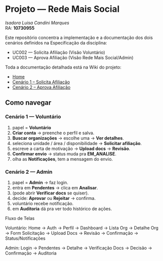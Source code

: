 # Projeto — Rede Mais Social
*Isadora Luisa Candini Marques*  
RA: **10730955**

Este repositório concentra a implementação e a documentação dos dois cenários definidos na Especificação da disciplina:
- UC002 — Solicita Afiliação (Visão Voluntário)
- UC003 — Aprova Afiliação (Visão Rede Mais Social/Admin)

Toda a documentação detalhada está na Wiki do projeto:
- [Home](https://github.com/euisalu/Projeto_Software_Mackenzie2025.2_Isalu/wiki/Home)
- [Cenário 1 – Solicita Afiliação](https://github.com/euisalu/Projeto_Software_Mackenzie2025.2_Isalu/wiki/Cen%C3%A1rio-1-–-Solicita-Afilia%C3%A7%C3%A3o)
- [Cenário 2 – Aprova Afiliação](https://github.com/euisalu/Projeto_Software_Mackenzie2025.2_Isalu/wiki/Cen%C3%A1rio-2-–-Aprova-Afilia%C3%A7%C3%A3o)


##  Como navegar

### Cenário 1 — Voluntário 
1. papel = **Voluntário**  
2. **Criar conta** → preenche o perfil e salva.  
3. **Buscar organizações** → escolhe uma → **Ver detalhes**.  
4. seleciona unidade / área / disponibilidade → **Solicitar afiliação**.  
5. escreve a carta de motivação → **Upload docs** → **Revisão**.  
6. **Confirmar envio** → status muda pra **EM_ANALISE**.  
7. olha as **Notificações**, tem a mensagem do envio.  

### Cenário 2 — Admin 
1. papel = **Admin** → faz login.  
2. entra em **Pendentes** → clica em **Analisar**.  
3. (pode abrir **Verificar docs** se quiser).  
4. decide: **Aprovar** ou **Rejeitar** → confirma.  
5. voluntário recebe notificação.  
6. em **Auditoria** dá pra ver todo histórico de ações.  

Fluxo de Telas

Voluntário: Home → Auth → Perfil → Dashboard → Lista Org → Detalhe Org → Form Solicitação → Upload Docs → Revisão → Confirmação → Status/Notificações

Admin: Login → Pendentes → Detalhe → Verificação Docs → Decisão → Confirmação → Auditoria




